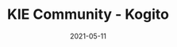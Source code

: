 ---
date: 2021-05-11
title: KIE Community - Kogito
draft: false
bands:
    - header: What is Kogito?
      content: Kogito is an amazing Quarkus extension!
      image: /images/jBPMLogo_siteheader.png
    - header: Why should I use it?
      content: If you want your Business Processes running fast.
---